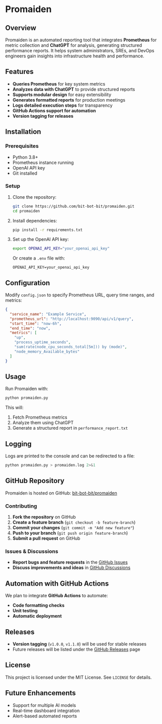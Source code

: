 # Promaiden

## Overview

Promaiden is an automated reporting tool that integrates **Prometheus** for metric collection and **ChatGPT** for analysis, generating structured performance reports. It helps system administrators, SREs, and DevOps engineers gain insights into infrastructure health and performance.

## Features

- **Queries Prometheus** for key system metrics
- **Analyzes data with ChatGPT** to provide structured reports
- **Supports modular design** for easy extensibility
- **Generates formatted reports** for production meetings
- **Logs detailed execution steps** for transparency
- **GitHub Actions support for automation**
- **Version tagging for releases**

## Installation

### Prerequisites

- Python 3.8+
- Prometheus instance running
- OpenAI API key
- Git installed

### Setup

1. Clone the repository:
   ```sh
   git clone https://github.com/bit-bot-bit/promaiden.git
   cd promaiden
   ```
2. Install dependencies:
   ```sh
   pip install -r requirements.txt
   ```
3. Set up the OpenAI API key:
   ```sh
   export OPENAI_API_KEY="your_openai_api_key"
   ```
   Or create a `.env` file with:
   ```
   OPENAI_API_KEY=your_openai_api_key
   ```

## Configuration

Modify `config.json` to specify Prometheus URL, query time ranges, and metrics:

```json
{
  "service_name": "Example Service",
  "prometheus_url": "http://localhost:9090/api/v1/query",
  "start_time": "now-6h",
  "end_time": "now",
  "metrics": [
    "up",
    "process_uptime_seconds",
    "sum(rate(node_cpu_seconds_total[5m])) by (mode)",
    "node_memory_Available_bytes"
  ]
}
```

## Usage

Run Promaiden with:

```sh
python promaiden.py
```

This will:

1. Fetch Prometheus metrics
2. Analyze them using ChatGPT
3. Generate a structured report in `performance_report.txt`

## Logging

Logs are printed to the console and can be redirected to a file:

```sh
python promaiden.py > promaiden.log 2>&1
```

## GitHub Repository

Promaiden is hosted on GitHub: [bit-bot-bit/promaiden](https://github.com/bit-bot-bit/promaiden)

### Contributing

1. **Fork the repository** on GitHub
2. **Create a feature branch** (`git checkout -b feature-branch`)
3. **Commit your changes** (`git commit -m "Add new feature"`)
4. **Push to your branch** (`git push origin feature-branch`)
5. **Submit a pull request** on GitHub

### Issues & Discussions

- **Report bugs and feature requests** in the [GitHub Issues](https://github.com/bit-bot-bit/promaiden/issues)
- **Discuss improvements and ideas** in [GitHub Discussions](https://github.com/bit-bot-bit/promaiden/discussions)

## Automation with GitHub Actions

We plan to integrate **GitHub Actions** to automate:

- **Code formatting checks**
- **Unit testing**
- **Automatic deployment**

## Releases

- **Version tagging** (`v1.0.0`, `v1.1.0`) will be used for stable releases
- Future releases will be listed under the [GitHub Releases](https://github.com/bit-bot-bit/promaiden/releases) page

## License

This project is licensed under the MIT License. See `LICENSE` for details.

## Future Enhancements

- Support for multiple AI models
- Real-time dashboard integration
- Alert-based automated reports

